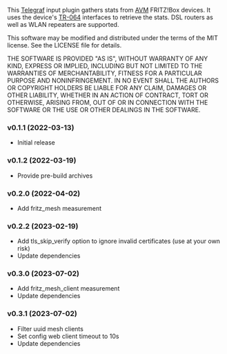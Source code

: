 This [Telegraf](https://github.com/influxdata/telegraf) input plugin gathers stats from [AVM](https://avm.de/) FRITZ!Box devices. It uses the device's [TR-064](https://avm.de/service/schnittstellen/) interfaces to retrieve the stats. DSL routers as well as WLAN repeaters are supported.

This software may be modified and distributed under the terms
of the MIT license.  See the LICENSE file for details.

THE SOFTWARE IS PROVIDED "AS IS", WITHOUT WARRANTY OF ANY KIND, EXPRESS OR
IMPLIED, INCLUDING BUT NOT LIMITED TO THE WARRANTIES OF MERCHANTABILITY,
FITNESS FOR A PARTICULAR PURPOSE AND NONINFRINGEMENT. IN NO EVENT SHALL THE
AUTHORS OR COPYRIGHT HOLDERS BE LIABLE FOR ANY CLAIM, DAMAGES OR OTHER
LIABILITY, WHETHER IN AN ACTION OF CONTRACT, TORT OR OTHERWISE, ARISING FROM,
OUT OF OR IN CONNECTION WITH THE SOFTWARE OR THE USE OR OTHER DEALINGS IN THE
SOFTWARE.

### v0.1.1 (2022-03-13)
* Initial release

### v0.1.2 (2022-03-19)
* Provide pre-build archives

### v0.2.0 (2022-04-02)
* Add fritz_mesh measurement

### v0.2.2 (2023-02-19)
* Add tls_skip_verify option to ignore invalid certificates (use at your own risk)
* Update dependencies

### v0.3.0 (2023-07-02)
* Add fritz_mesh_client measurement
* Update dependencies

### v0.3.1 (2023-07-02)
* Filter uuid mesh clients
* Set config web client timeout to 10s
* Update dependencies
